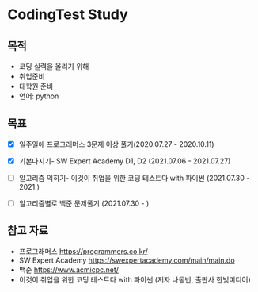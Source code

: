 # CodingTest Study

## 목적
- 코딩 실력을 올리기 위해
- 취업준비
- 대학원 준비
- 언어: python

## 목표
- [x] 일주일에 프로그래머스 3문제 이상 풀기(2020.07.27 - 2020.10.11)
- [x] 기본다지기- SW Expert Academy D1, D2 (2021.07.06 - 2021.07.27)
- [ ] 알고리즘 익히기- 이것이 취업을 위한 코딩 테스트다 with 파이썬 (2021.07.30 - 2021.)
- [ ] 알고리즘별로 백준 문제풀기 (2021.07.30 - )


## 참고 자료
- 프로그래머스 <https://programmers.co.kr/>
- SW Expert Academy <https://swexpertacademy.com/main/main.do>
- 백준 <https://www.acmicpc.net/>
- 이것이 취업을 위한 코딩 테스트다 with 파이썬 (저자 나동빈, 출판사 한빛미디어)

